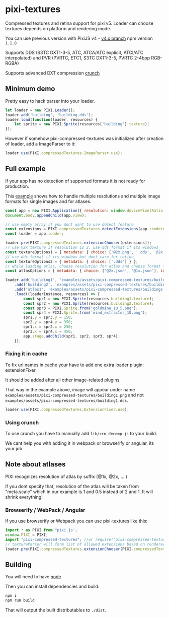 # pixi-textures

Compressed textures and retina support for pixi v5. Loader can choose textures depends on platform and rendering mode.

You can use previous version with PixiJS v4 - [v4.x branch](https://github.com/pixijs/pixi-compressed-textures/tree/v4.x) npm version `1.1.8` 

Supports DDS (S3TC DXT1-3-5, ATC, ATCA/ATC explicit, ATCI/ATC interpolated) and PVR (PVRTC, ETC1, S3TC DXT1-3-5, PVRTC 2-4bpp RGB-RGBA)

Supports advanced DXT compression [crunch](https://github.com/BinomialLLC/crunch)

## Minimum demo

Pretty easy to hack parser into your loader.

```js
let loader = new PIXI.Loader();
loader.add('building', 'building.dds');
loader.load(function(loader, resources) {
    let sprite = new PIXI.Sprite(resources['building'].texture);
});
```

However if somehow pixi-compressed-textures was initialized after creation of loader, add a ImageParser to it:

```js
loader.use(PIXI.compressedTextures.ImageParser.use);
```

## Full example

If your app has no detection of supported formats it is not ready for production.

This [example](http://pixijs.github.io/examples/#/textures/dds.js)
shows how to handle multiple resolutions and multiple image formats for single images and for atlases.

```js
const app = new PIXI.Application({ resolution: window.devicePixelRatio || 1 });
document.body.appendChild(app.view);

// use empty array if you dont want to use detect feature
const extensions = PIXI.compressedTextures.detectExtensions(app.renderer);
const loader = app.loader;

loader.pre(PIXI.compressedTextures.extensionChooser(extensions));
// use @2x texture if resolution is 2, use dds format if its windows
const textureOptions1 = { metadata: { choice: ['@2x.png', '.dds', '@2x.dds'] } };
// use dds format if its windows but dont care for retina
const textureOptions2 = { metadata: { choice: ['.dds'] } };
// while loading atlas, choose resolution for atlas and choose format for image
const atlasOptions = { metadata: { choice: ['@2x.json', '@1x.json'], imageMetadata: { choice: ['.dds'] } } };

loader.add('building1', 'examples/assets/pixi-compressed-textures/building1.png', textureOptions1)
    .add('building2', 'examples/assets/pixi-compressed-textures/building2.png', textureOptions2)
    .add('atlas1', 'examples/assets/pixi-compressed-textures/buildings.json', atlasOptions)
    .load((loaderInstance, resources) => {
        const spr1 = new PIXI.Sprite(resources.building1.texture);
        const spr2 = new PIXI.Sprite(resources.building2.texture);
        const spr3 = PIXI.Sprite.from('goldmine_10_5.png');
        const spr4 = PIXI.Sprite.from('wind_extractor_10.png');
        spr1.y = spr3.y = 150;
        spr2.y = spr4.y = 350;
        spr1.x = spr2.x = 250;
        spr3.x = spr4.x = 450;
        app.stage.addChild(spr1, spr2, spr3, spr4);
    });
```

### Fixing it in cache

To fix url names in cache your have to add one extra loader plugin: extensionFixer.
 
It should be added after all other image-related plugins.

That way in the example above, image will appear under name `examples/assets/pixi-compressed-textures/building1.png`
and not `examples/assets/pixi-compressed-textures/building1.dds`.

```js
loader.use(PIXI.compressedTextures.ExtensionFixer.use);
```

### Using crunch

To use crunch you have to manually add `lib/crn_decomp.js` to your build. 

We cant help you with adding it in webpack or browserify or angular, its your job.

## Note about atlases

PIXI recognizes resolution of atlas by suffix (@1x, @2x, ... )

If you dont specify that, resolution of the atlas will be taken from "meta.scale" which in our example is 1 and 0.5 instead of 2 and 1. It will shrink everything!

### Browserify / WebPack / Angular

If you use browserify or Webpack you can use pixi-textures like this:

```js
import * as PIXI from "pixi.js';
window.PIXI = PIXI;
import "pixi-compressed-textures"; //or require("pixi-compressed-textures")
// textureParser will form list of allowed extensions based on renderer.
loader.pre(PIXI.compressedTextures.extensionChooser(PIXI.compressedTextures.detectExtensions(renderer)));
```

## Building

You will need to have [node][node]

Then you can install dependencies and build:

```js
npm i
npm run build
```

That will output the built distributables to `./dist`.

[node]:       http://nodejs.org/
